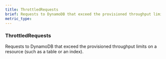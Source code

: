 ```yaml
---
title: ThrottledRequests
brief: Requests to DynamoDB that exceed the provisioned throughput limits on a resource (such as a table or an index).
metric_type:
---
```

### ThrottledRequests

Requests to DynamoDB that exceed the provisioned throughput limits on a resource (such as a table or an index).
